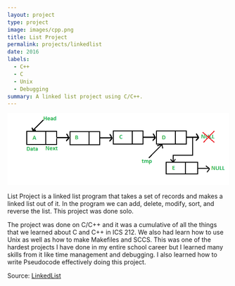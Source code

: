 ```yaml
---
layout: project
type: project
image: images/cpp.png
title: List Project
permalink: projects/linkedlist
date: 2016
labels:
  - C++
  - C
  - Unix
  - Debugging
summary: A linked list project using C/C++.
---
```


<img class="ui medium right floated rounded image" src="../images/linked_list.png">

List Project is a linked list program that takes a set of records and makes a linked list out of it. In the program we can add, delete, modify, sort, and reverse the list. This project was done solo.

The project was done on C/C++ and it was a cumulative of all the things that we learned about C and C++ in ICS 212. We also had learn how to use Unix as well as how to make Makefiles and SCCS. This was one of the hardest projects I have done in my entire school career but I learned many skills from it like time management and debugging. I also learned how to write Pseudocode effectively doing this project.
 
Source: <a href="https://github.com/cristianaspacio/linked_list"><i class="large github icon"></i>LinkedList</a>
